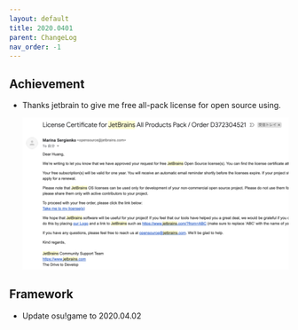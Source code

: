 ```yaml
---
layout: default
title: 2020.0401
parent: ChangeLog
nav_order: -1
---
```


## Achievement

- Thanks jetbrain to give me free all-pack license for open source using.

    ![](res/all-pack.png)

## Framework

- Update osu!game to 2020.04.02

